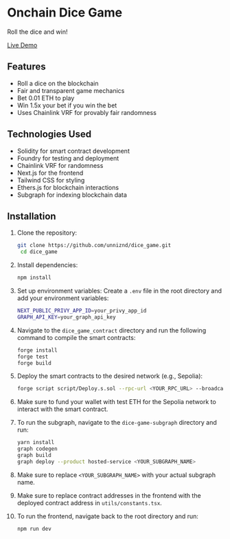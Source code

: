 # Onchain Dice Game

Roll the dice and win!

[Live Demo](https://dice-game-sooty-two.vercel.app/)

## Features

- Roll a dice on the blockchain
- Fair and transparent game mechanics
- Bet 0.01 ETH to play
- Win 1.5x your bet if you win the bet
- Uses Chainlink VRF for provably fair randomness

## Technologies Used

- Solidity for smart contract development
- Foundry for testing and deployment
- Chainlink VRF for randomness
- Next.js for the frontend
- Tailwind CSS for styling
- Ethers.js for blockchain interactions
- Subgraph for indexing blockchain data

## Installation

1. Clone the repository:
   ```bash
   git clone https://github.com/unniznd/dice_game.git
    cd dice_game
   ```
2. Install dependencies:
   ```bash
   npm install
   ```
3. Set up environment variables:
   Create a `.env` file in the root directory and add your environment variables:

   ```bash
   NEXT_PUBLIC_PRIVY_APP_ID=your_privy_app_id
   GRAPH_API_KEY=your_graph_api_key
   ```

4. Navigate to the `dice_game_contract` directory and run the following command to compile the smart contracts:
   ```bash
   forge install
   forge test
   forge build
   ```
5. Deploy the smart contracts to the desired network (e.g., Sepolia):
   ```bash
   forge script script/Deploy.s.sol --rpc-url <YOUR_RPC_URL> --broadcast
   ```
6. Make sure to fund your wallet with test ETH for the Sepolia network to interact with the smart contract.

7. To run the subgraph, navigate to the `dice-game-subgraph` directory and run:
   ```bash
   yarn install
   graph codegen
   graph build
   graph deploy --product hosted-service <YOUR_SUBGRAPH_NAME>
   ```
8. Make sure to replace `<YOUR_SUBGRAPH_NAME>` with your actual subgraph name.
9. Make sure to replace contract addresses in the frontend with the deployed contract address in `utils/constants.tsx`.
10. To run the frontend, navigate back to the root directory and run:
    ```bash
    npm run dev
    ```
